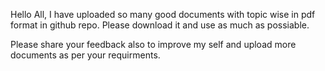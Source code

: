 Hello All,
I have uploaded so many good documents with topic wise in pdf format in github repo. Please download it and use as much as possiable.

Please share your feedback also to improve my self and upload more documents as per your requirments.

